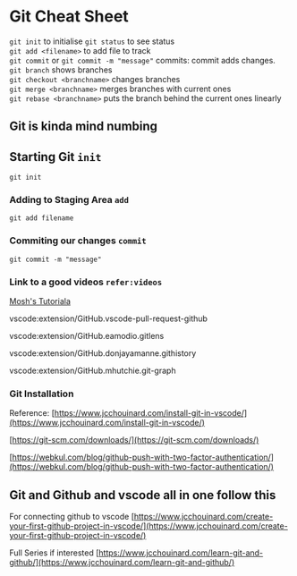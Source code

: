 # Git Cheat Sheet

`git init` to initialise
`git status` to see status  
`git add <filename>` to add file to track  
`git commit` or `git commit -m "message"` commits: commit adds changes.  
`git branch` shows branches  
`git checkout <branchname>` changes branches  
`git merge <branchname>` merges branches with current ones  
`git rebase <branchname>` puts the branch behind the current ones linearly

## Git is kinda mind numbing

## Starting Git `init`

```git init```

### Adding to Staging Area `add`

```git add filename```

### Commiting our changes  `commit`

```git commit -m "message"```

### Link to a good videos  `refer:videos`

[Mosh's Tutoriala](https://www.youtube.com/watch?v=8JJ101D3knE)

vscode:extension/GitHub.vscode-pull-request-github

vscode:extension/GitHub.eamodio.gitlens

vscode:extension/GitHub.donjayamanne.githistory

vscode:extension/GitHub.mhutchie.git-graph

### Git Installation

Reference: [https://www.jcchouinard.com/install-git-in-vscode/](https://www.jcchouinard.com/install-git-in-vscode/)

[https://git-scm.com/downloads/](https://git-scm.com/downloads/)

[https://webkul.com/blog/github-push-with-two-factor-authentication/](https://webkul.com/blog/github-push-with-two-factor-authentication/)

## Git and Github and vscode all in one follow this

For connecting github to vscode
[https://www.jcchouinard.com/create-your-first-github-project-in-vscode/](https://www.jcchouinard.com/create-your-first-github-project-in-vscode/)

Full Series if interested
[https://www.jcchouinard.com/learn-git-and-github/](https://www.jcchouinard.com/learn-git-and-github/)
